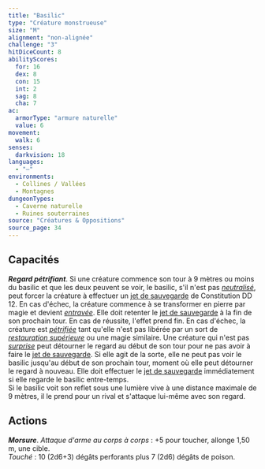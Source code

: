 ```yaml
---
title: "Basilic"
type: "Créature monstrueuse"
size: "M"
alignment: "non-alignée"
challenge: "3"
hitDiceCount: 8
abilityScores:
  for: 16
  dex: 8
  con: 15
  int: 2
  sag: 8
  cha: 7
ac:
  armorType: "armure naturelle"
  value: 6
movement:
  walk: 6
senses:
  darkvision: 18
languages:
  - "—"
environments:
  - Collines / Vallées
  - Montagnes
dungeonTypes:
  - Caverne naturelle
  - Ruines souterraines
source: "Créatures & Oppositions"
source_page: 34
---
```

## Capacités
_**Regard pétrifiant**_. Si une créature commence son tour à 9 mètres ou moins du basilic et que les deux peuvent se voir, le basilic, s'il n'est pas [_neutralisé_](/gerer-la-sante-du-personnage/#neutralise), peut forcer la créature à effectuer un [jet de sauvegarde](/utiliser-les-caracteristiques/#jets-de-sauvegarde) de Constitution DD 12. En cas d'échec, la créature commence à se transformer en pierre par magie et devient [_entravée_](/gerer-la-sante-du-personnage/#entrave). Elle doit retenter le [jet de sauvegarde](/utiliser-les-caracteristiques/#jets-de-sauvegarde) à la fin de son prochain tour. En cas de réussite, l'effet prend fin. En cas d'échec, la créature est [_pétrifiée_](/gerer-la-sante-du-personnage/#petrifie) tant qu'elle n'est pas libérée par un sort de [_restauration supérieure_](/grimoire/restauration-superieure/) ou une magie similaire. Une créature qui n'est pas [_surprise_](/gerer-la-sante-du-personnage/#surpris) peut détourner le regard au début de son tour pour ne pas avoir à faire le [jet de sauvegarde](/utiliser-les-caracteristiques/#jets-de-sauvegarde). Si elle agit de la sorte, elle ne peut pas voir le basilic jusqu'au début de son prochain tour, moment où elle peut détourner le regard à nouveau. Elle doit effectuer le [jet de sauvegarde](/utiliser-les-caracteristiques/#jets-de-sauvegarde) immédiatement si elle regarde le basilic entre-temps.  
Si le basilic voit son reflet sous une lumière vive à une distance maximale de 9 mètres, il le prend pour un rival et s'attaque lui-même avec son regard.

## Actions
_**Morsure**_. _Attaque d'arme au corps à corps_ : +5 pour toucher, allonge 1,50 m, une cible.  
_Touché_ : 10 (2d6+3) dégâts perforants plus 7 (2d6) dégâts de poison.
